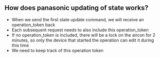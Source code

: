 ## How does panasonic updating of state works?

- When we send the first state update command, we will receive an operation_token back
- Each subsequent request needs to also include this operation_token
- If no operation_token is included, there will be a lock on the aircon for 2 minutes, so only the device that started the operation can edit it during this time
- We need to keep track of this operation token
